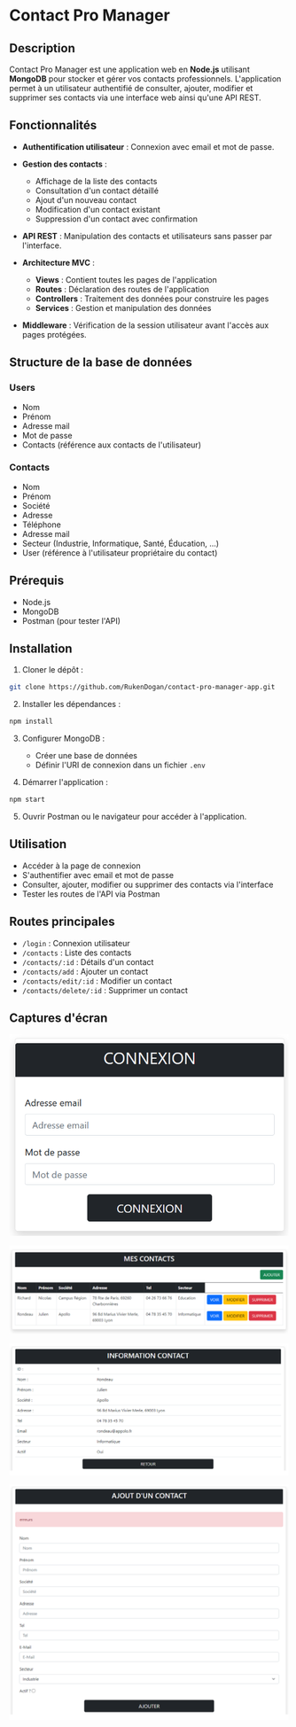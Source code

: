 # Contact Pro Manager

## Description

Contact Pro Manager est une application web en **Node.js** utilisant **MongoDB** pour stocker et gérer vos contacts professionnels. L'application permet à un utilisateur authentifié de consulter, ajouter, modifier et supprimer ses contacts via une interface web ainsi qu'une API REST.

## Fonctionnalités

* **Authentification utilisateur** : Connexion avec email et mot de passe.
* **Gestion des contacts** :

  * Affichage de la liste des contacts
  * Consultation d'un contact détaillé
  * Ajout d'un nouveau contact
  * Modification d'un contact existant
  * Suppression d'un contact avec confirmation
* **API REST** : Manipulation des contacts et utilisateurs sans passer par l'interface.
* **Architecture MVC** :

  * **Views** : Contient toutes les pages de l'application
  * **Routes** : Déclaration des routes de l'application
  * **Controllers** : Traitement des données pour construire les pages
  * **Services** : Gestion et manipulation des données
* **Middleware** : Vérification de la session utilisateur avant l'accès aux pages protégées.

## Structure de la base de données

### Users

* Nom
* Prénom
* Adresse mail
* Mot de passe
* Contacts (référence aux contacts de l'utilisateur)

### Contacts

* Nom
* Prénom
* Société
* Adresse
* Téléphone
* Adresse mail
* Secteur (Industrie, Informatique, Santé, Éducation, …)
* User (référence à l'utilisateur propriétaire du contact)

## Prérequis

* Node.js
* MongoDB
* Postman (pour tester l'API)

## Installation

1. Cloner le dépôt :

```bash
git clone https://github.com/RukenDogan/contact-pro-manager-app.git
```

2. Installer les dépendances :

```bash
npm install
```

3. Configurer MongoDB :

   * Créer une base de données
   * Définir l'URI de connexion dans un fichier `.env`

4. Démarrer l'application :

```bash
npm start
```

5. Ouvrir Postman ou le navigateur pour accéder à l'application.

## Utilisation

* Accéder à la page de connexion
* S'authentifier avec email et mot de passe
* Consulter, ajouter, modifier ou supprimer des contacts via l'interface
* Tester les routes de l'API via Postman

## Routes principales

* `/login` : Connexion utilisateur
* `/contacts` : Liste des contacts
* `/contacts/:id` : Détails d'un contact
* `/contacts/add` : Ajouter un contact
* `/contacts/edit/:id` : Modifier un contact
* `/contacts/delete/:id` : Supprimer un contact

## Captures d'écran

![Page Login](images/login.png)

![Page Home](images/contacts.png)

![Page Contact](images/info_contact.png)

![Page Contact Edit](images/ajout_contact.png)